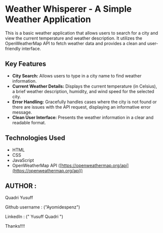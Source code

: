 # Weather Whisperer - A Simple Weather Application

This is a basic weather application that allows users to search for a city and view the current temperature and weather description. It utilizes the OpenWeatherMap API to fetch weather data and provides a clean and user-friendly interface.

## Key Features

* **City Search:** Allows users to type in a city name to find weather information.
* **Current Weather Details:** Displays the current temperature (in Celsius), a brief weather description, humidity, and wind speed for the selected city.
* **Error Handling:** Gracefully handles cases where the city is not found or there are issues with the API request, displaying an informative error message.
* **Clean User Interface:** Presents the weather information in a clear and readable format.


## Technologies Used

* HTML
* CSS
* JavaScript
* OpenWeatherMap API ([https://openweathermap.org/api](https://openweathermap.org/api))

## AUTHOR :

Quadri Yusuff

Github username : ("Ayomidespenz")

LinkedIn : (" Yusuff Quadri ")


Thanks!!!!